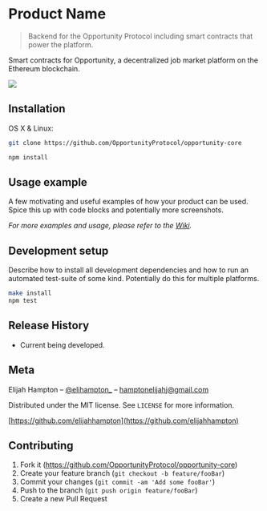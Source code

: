 # Product Name
> Backend for the Opportunity Protocol including smart contracts that power the platform.

Smart contracts for Opportunity, a decentralized job market platform on the Ethereum blockchain.

![](header.png)

## Installation

OS X & Linux:

```sh
git clone https://github.com/OpportunityProtocol/opportunity-core
```

```sh
npm install
```

## Usage example

A few motivating and useful examples of how your product can be used. Spice this up with code blocks and potentially more screenshots.

_For more examples and usage, please refer to the [Wiki][wiki]._

## Development setup

Describe how to install all development dependencies and how to run an automated test-suite of some kind. Potentially do this for multiple platforms.

```sh
make install
npm test
```

## Release History
* Current being developed.

## Meta

Elijah Hampton – [@elihampton_](https://twitter.com/elihampton_) – hamptonelijahj@gmail.com

Distributed under the MIT license. See ``LICENSE`` for more information.

[https://github.com/elijahhampton](https://github.com/elijahhampton)

## Contributing

1. Fork it (https://github.com/OpportunityProtocol/opportunity-core)
2. Create your feature branch (`git checkout -b feature/fooBar`)
3. Commit your changes (`git commit -am 'Add some fooBar'`)
4. Push to the branch (`git push origin feature/fooBar`)
5. Create a new Pull Request

<!-- Markdown link & img dfn's -->
[npm-image]: https://img.shields.io/npm/v/datadog-metrics.svg?style=flat-square
[npm-url]: https://npmjs.org/package/datadog-metrics
[npm-downloads]: https://img.shields.io/npm/dm/datadog-metrics.svg?style=flat-square
[travis-image]: https://img.shields.io/travis/dbader/node-datadog-metrics/master.svg?style=flat-square
[travis-url]: https://travis-ci.org/dbader/node-datadog-metrics
[wiki]: https://github.com/yourname/yourproject/wiki

